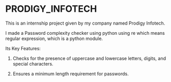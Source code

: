 # PRODIGY_INFOTECH


This is an internship project given by my company named Prodigy Infotech.

I made a Password complexity checker using python using re which means regular expression, which is a python module.

Its Key Features:

1. Checks for the presence of uppercase and lowercase letters, digits, and special characters.

2. Ensures a minimum length requirement for passwords.
